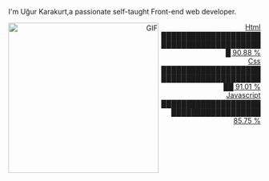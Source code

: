 I'm Uğur Karakurt,a passionate self-taught Front-end web developer.<a align="right" href="https://www.linkedin.com/in/u%C4%9Fur-karakurt-8b77b6154/" target="_blank">

<img align="left" alt="GIF" src="https://media.giphy.com/media/2vnGKHTRcuOTAkT2qA/giphy.gif" height="300" />

Html        █████████████████████████████████████████  90.88 % </br>
Css         ██████████████████████████████████████████  91.01 % </br>
Javascript  ██████████████████████████████████████  85.75 % </br>



